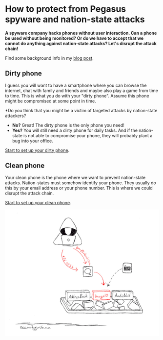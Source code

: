 # How to protect from Pegasus spyware and nation-state attacks

**A spyware company hacks phones without user interaction. Can a phone be used without being monitored? Or do we have to accept that we cannot do anything against nation-state attacks? Let's disrupt the attack chain!**

Find some background info in my [blog post](https://securityguide.me/issues/how-to-protect-from-pegasus-spyware).

## Dirty phone
I guess you will want to have a smartphone where you can browse the internet, chat with family and friends and maybe also play a game from time to time. This is what you do with your "dirty phone". Assume this phone might be compromised at some point in time.  

*Do you think that you might be a victim of targeted attacks by nation-state attackers?
* **No?** Great! The dirty phone is the only phone you need!
* **Yes?** You will still need a dirty phone for daily tasks. And if the nation-state is not able to compromise your phone, they will probably plant a bug into your office.

[Start to set up your dirty phone](README.md).

## Clean phone
Your clean phone is the phone where we want to prevent nation-state attacks. Nation-states must somehow identify your phone. They usually do this by your email address or your phone number. This is where we could disrupt the attack chain.

[Start to set up your clean phone](clean_phone.md).

![Pegasus infection path on iPhones](assets/pegasus_infection.jpg)

